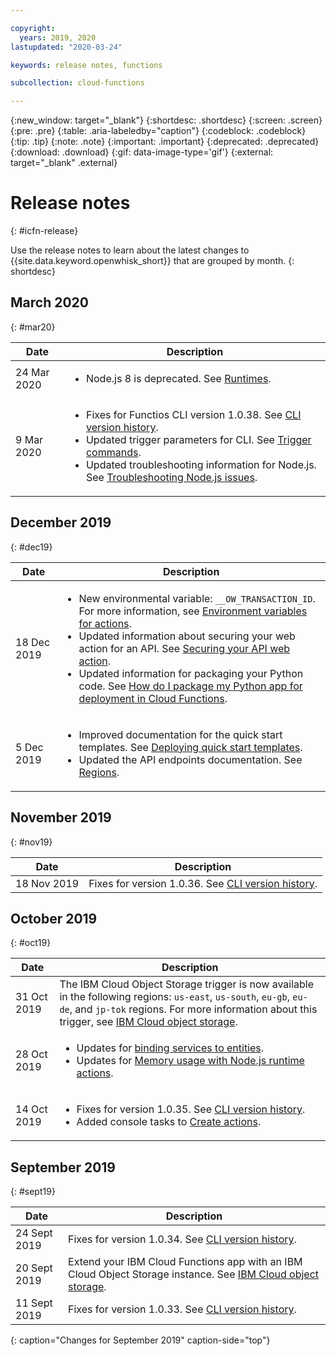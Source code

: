 ```yaml
---

copyright:
  years: 2019, 2020
lastupdated: "2020-03-24"

keywords: release notes, functions

subcollection: cloud-functions

---
```


{:new_window: target="_blank"}
{:shortdesc: .shortdesc}
{:screen: .screen}
{:pre: .pre}
{:table: .aria-labeledby="caption"}
{:codeblock: .codeblock}
{:tip: .tip}
{:note: .note}
{:important: .important}
{:deprecated: .deprecated}
{:download: .download}
{:gif: data-image-type='gif'}
{:external: target="_blank" .external}

# Release notes
{: #icfn-release}

Use the release notes to learn about the latest changes to {{site.data.keyword.openwhisk_short}} that are grouped by month.
{: shortdesc}

## March 2020
{: #mar20}

| Date | Description |
| --------- | -------- |
| 24 Mar 2020 | <ul><li> Node.js 8 is deprecated. See [Runtimes](/docs/openwhisk?topic=cloud-functions-runtimes).</li></ul> |
| 9 Mar 2020 | <ul><li> Fixes for Functios CLI version 1.0.38. See [CLI version history](/docs/openwhisk?topic=cloud-functions-cli_versions).</li><li>Updated trigger parameters for CLI. See [Trigger commands](/docs/openwhisk?topic=cloud-functions-cli-plugin-functions-cli#cli_trigger).</li><li>Updated troubleshooting information for Node.js. See [Troubleshooting Node.js issues](/docs/openwhisk?topic=cloud-functions-troubleshooting-nodejs).</li></ul> |


## December 2019
{: #dec19}

| Date | Description |
| --------- | -------- |
| 18 Dec 2019 | <ul><li>New environmental variable: `__OW_TRANSACTION_ID`. For more information, see [Environment variables for actions](/docs/openwhisk?topic=cloud-functions-actions#actions_envvars).</li><li>Updated information about securing your web action for an API. See [Securing your API web action](/docs/openwhisk?topic=cloud-functions-apigateway#api_secure).</li><li>Updated information for packaging your Python code. See [How do I package my Python app for deployment in Cloud Functions](/docs/openwhisk?topic=cloud-functions-prep#how_to_package_python).</li></ul> |
| 5 Dec 2019 | <ul><li>Improved documentation for the quick start templates. See [Deploying quick start templates](/docs/openwhisk?topic=cloud-functions-templates).</li><li>Updated the API endpoints documentation. See [Regions](/docs/openwhisk?topic=cloud-functions-cloudfunctions_regions).</li></ul> |

## November 2019
{: #nov19}

| Date | Description |
| --------- | -------- |
| 18 Nov 2019 | Fixes for version 1.0.36. See [CLI version history](/docs/openwhisk?topic=cloud-functions-cli_versions). |

## October 2019
{: #oct19}

| Date | Description |
| --------- | -------- |
| 31 Oct 2019 | The IBM Cloud Object Storage trigger is now available in the following regions: `us-east`, `us-south`, `eu-gb`, `eu-de`, and `jp-tok` regions. For more information about this trigger, see [IBM Cloud object storage](/docs/openwhisk?topic=cloud-functions-pkg_obstorage). |
| 28 Oct 2019 | <ul><li>Updates for [binding services to entities](/docs/openwhisk?topic=cloud-functions-services).</li><li>Updates for [Memory usage with Node.js runtime actions](/docs/openwhisk?topic=cloud-functions-test#memory_usage).</li></ul> |
| 14 Oct 2019 | <ul><li>Fixes for version 1.0.35. See [CLI version history](/docs/openwhisk?topic=cloud-functions-cli_versions).</li><li>Added console tasks to [Create actions](/docs/openwhisk?topic=cloud-functions-actions).</li></ul> |

## September 2019
{: #sept19}

| Date | Description |
| --------- | -------- |
| 24 Sept 2019 | Fixes for version 1.0.34. See [CLI version history](/docs/openwhisk?topic=cloud-functions-cli_versions). |
| 20 Sept 2019 |  Extend your IBM Cloud Functions app with an IBM Cloud Object Storage instance. See [IBM Cloud object storage](/docs/openwhisk?topic=cloud-functions-pkg_obstorage). |
| 11 Sept 2019 | Fixes for version 1.0.33. See [CLI version history](/docs/openwhisk?topic=cloud-functions-cli_versions). |
{: caption="Changes for September 2019" caption-side="top"}
